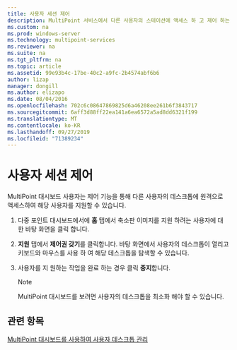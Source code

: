 ```yaml
---
title: 사용자 세션 제어
description: MultiPoint 서비스에서 다른 사용자의 스테이션에 액세스 하 고 제어 하는 방법을 알아봅니다.
ms.custom: na
ms.prod: windows-server
ms.technology: multipoint-services
ms.reviewer: na
ms.suite: na
ms.tgt_pltfrm: na
ms.topic: article
ms.assetid: 99e93b4c-17be-40c2-a9fc-2b4574abf6b6
author: lizap
manager: dongill
ms.author: elizapo
ms.date: 08/04/2016
ms.openlocfilehash: 702c6c08647869825d6a46208ee261b6f3843717
ms.sourcegitcommit: 6aff3d88ff22ea141a6ea6572a5ad8dd6321f199
ms.translationtype: MT
ms.contentlocale: ko-KR
ms.lasthandoff: 09/27/2019
ms.locfileid: "71389234"
---
```

# <a name="take-control-of-a-user-session"></a>사용자 세션 제어
MultiPoint 대시보드 사용자는 제어 기능을 통해 다른 사용자의 데스크톱에 원격으로 액세스하여 해당 사용자를 지원할 수 있습니다.  
  
1.  다중 포인트 대시보드에서에 **홈** 탭에서 축소판 이미지를 지원 하려는 사용자에 대 한 바탕 화면을 클릭 합니다.  
  
2.  **지원** 탭에서 **제어권 갖기**를 클릭합니다. 바탕 화면에서 사용자의 데스크톱이 열리고 키보드와 마우스를 사용 하 여 해당 데스크톱을 탐색할 수 있습니다.  
  
3.  사용자를 지 원하는 작업을 완료 하는 경우 클릭 **중지**합니다.  
  
    > [!NOTE]  
    > MultiPoint 대시보드를 보려면 사용자의 데스크톱을 최소화 해야 할 수 있습니다.  
  
## <a name="see-also"></a>관련 항목  
[MultiPoint 대시보드를 사용하여 사용자 데스크톱 관리](Manage-User-Desktops-Using-MultiPoint-Dashboard.md)  
  
